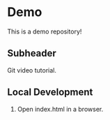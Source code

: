 # Demo

This is a demo repository!

## Subheader

Git video tutorial.

## Local Development

1. Open index.html in a browser.
